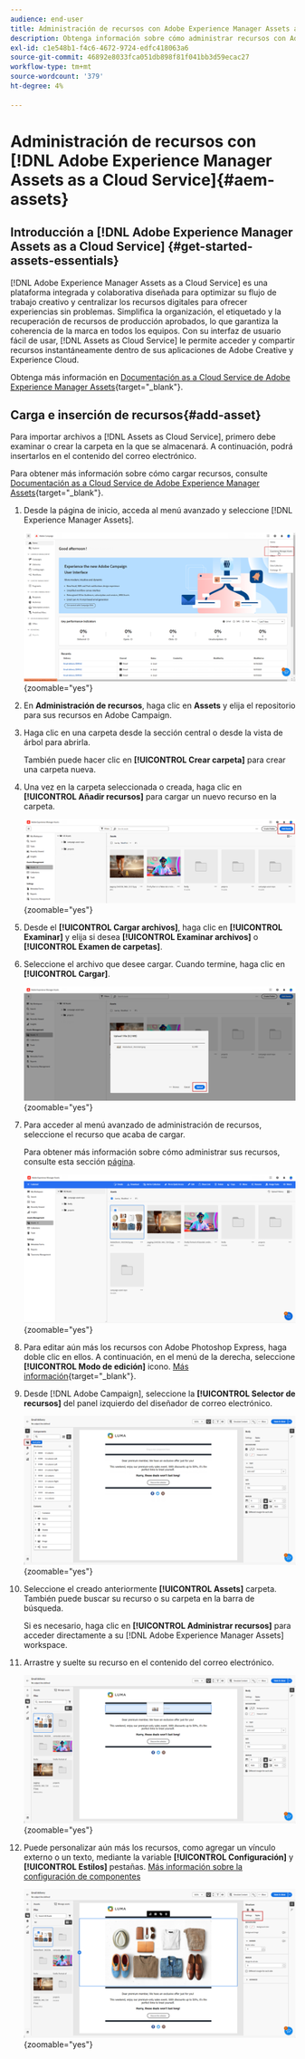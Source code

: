 ```yaml
---
audience: end-user
title: Administración de recursos con Adobe Experience Manager Assets as a Cloud Service
description: Obtenga información sobre cómo administrar recursos con Adobe Experience Manager Assets as a Cloud Service
exl-id: c1e548b1-f4c6-4672-9724-edfc418063a6
source-git-commit: 46892e8033fca051db898f81f041bb3d59ecac27
workflow-type: tm+mt
source-wordcount: '379'
ht-degree: 4%

---
```


# Administración de recursos con [!DNL Adobe Experience Manager Assets as a Cloud Service]{#aem-assets}

## Introducción a [!DNL Adobe Experience Manager Assets as a Cloud Service] {#get-started-assets-essentials}

[!DNL Adobe Experience Manager Assets as a Cloud Service] es una plataforma integrada y colaborativa diseñada para optimizar su flujo de trabajo creativo y centralizar los recursos digitales para ofrecer experiencias sin problemas. Simplifica la organización, el etiquetado y la recuperación de recursos de producción aprobados, lo que garantiza la coherencia de la marca en todos los equipos. Con su interfaz de usuario fácil de usar, [!DNL Assets as Cloud Service] le permite acceder y compartir recursos instantáneamente dentro de sus aplicaciones de Adobe Creative y Experience Cloud.

Obtenga más información en [Documentación as a Cloud Service de Adobe Experience Manager Assets](https://experienceleague.adobe.com/docs/experience-manager-cloud-service/content/assets/home.html){target="_blank"}.

## Carga e inserción de recursos{#add-asset}

Para importar archivos a [!DNL Assets as Cloud Service], primero debe examinar o crear la carpeta en la que se almacenará. A continuación, podrá insertarlos en el contenido del correo electrónico.

Para obtener más información sobre cómo cargar recursos, consulte [Documentación as a Cloud Service de Adobe Experience Manager Assets](https://experienceleague.adobe.com/docs/experience-manager-cloud-service/content/assets/assets-view/add-delete-assets-view.html){target="_blank"}.

1. Desde la página de inicio, acceda al menú avanzado y seleccione [!DNL Experience Manager Assets].

   ![](assets/assets_1.png){zoomable="yes"}

1. En **Administración de recursos**, haga clic en **Assets** y elija el repositorio para sus recursos en Adobe Campaign.

1. Haga clic en una carpeta desde la sección central o desde la vista de árbol para abrirla.

   También puede hacer clic en **[!UICONTROL Crear carpeta]** para crear una carpeta nueva.

1. Una vez en la carpeta seleccionada o creada, haga clic en **[!UICONTROL Añadir recursos]** para cargar un nuevo recurso en la carpeta.

   ![](assets/assets_2.png){zoomable="yes"}

1. Desde el **[!UICONTROL Cargar archivos]**, haga clic en **[!UICONTROL Examinar]** y elija si desea **[!UICONTROL Examinar archivos]** o **[!UICONTROL Examen de carpetas]**.

1. Seleccione el archivo que desee cargar. Cuando termine, haga clic en **[!UICONTROL Cargar]**.

   ![](assets/assets_3.png){zoomable="yes"}

1. Para acceder al menú avanzado de administración de recursos, seleccione el recurso que acaba de cargar.

   Para obtener más información sobre cómo administrar sus recursos, consulte esta sección [página](https://experienceleague.adobe.com/docs/experience-manager-cloud-service/content/assets/assets-view/manage-organize-assets-view.html).

   ![](assets/assets_4.png){zoomable="yes"}

1. Para editar aún más los recursos con Adobe Photoshop Express, haga doble clic en ellos. A continuación, en el menú de la derecha, seleccione **[!UICONTROL Modo de edición]** icono. [Más información](https://experienceleague.adobe.com/docs/experience-manager-cloud-service/content/assets/assets-view/edit-images-assets-view.html#edit-using-express){target="_blank"}.

1. Desde [!DNL Adobe Campaign], seleccione la **[!UICONTROL Selector de recursos]** del panel izquierdo del diseñador de correo electrónico.

   ![](assets/assets_6.png){zoomable="yes"}

1. Seleccione el creado anteriormente **[!UICONTROL Assets]** carpeta. También puede buscar su recurso o su carpeta en la barra de búsqueda.

   Si es necesario, haga clic en  **[!UICONTROL Administrar recursos]** para acceder directamente a su [!DNL Adobe Experience Manager Assets] workspace.

1. Arrastre y suelte su recurso en el contenido del correo electrónico.

   ![](assets/assets_5.png){zoomable="yes"}

1. Puede personalizar aún más los recursos, como agregar un vínculo externo o un texto, mediante la variable **[!UICONTROL Configuración]** y **[!UICONTROL Estilos]** pestañas. [Más información sobre la configuración de componentes](../email/content-components.md)

   ![](assets/assets_7.png){zoomable="yes"}
